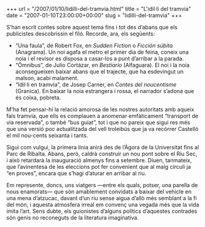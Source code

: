 +++
url = "/2007/01/10/lidilli-del-tramvia.html"
title = "L'idil·li del tramvia"
date = "2007-01-10T23:00:00+00:00"
slug = "lidilli-del-tramvia"
+++
  
S’han escrit contes sobre aquest tema fins i tot des d’abans que els publicistes descobrissin el filó. Recorde, ara, els següents:

  - “Una faula”, de Robert Fox, en *Sudden Fiction* o *Ficción súbita* (Anagrama). Un noi agafa el metro el primer dia de feina, coneix una noia i el revisor es disposa a casar-los a punt d’arribar a la parada.
  - “Ómnibus”, de Julio Cortázar, en *Bestiario* (Alfaguara). El noi i la noia aconsegueixen baixar abans que el trajecte, que ha esdevingut un malson, acabi malament.
  - “Idil·li en tramvia”, de Josep Carner, en *Contes del noucentisme* (Granica). En baixar la noia estrangera i rossa, el narrador s’adona que és coixa, pobreta.

M'ha fet pensar-hi la relació amorosa de les nostres autoritats amb aqueix fals tramvia, que ells es complauen a anomenar emfàticament “transport de via reservada”, o també “bus guiat”, tot i que no pareix que sigui res més que una versió poc actualitzada del vell troleibús que ja va recórrer Castelló el mil nou-cents seixanta i tants.

Sigui com vulgui, la primera línia anirà des de l’Àgora de la Universitat fins al Parc de Ribalta. Abans, però, caldrà construir un nou pont sobre el Riu Sec, i això retardarà la inauguració almenys fins a setembre. Diuen, tanmateix, que l’avinentesa de les eleccions pot fer convenient que al maig circuli ja “en proves”, encara que s’hagi d’aturar en arribar al riu.

Em represente, doncs, uns viatgers —entre els quals, potser, una parella de nous enamorats— que són amablement convidats a baixar del vehicle en una mena d’atzucac, davant d’un riu sense aigua d’allò més semblant a la fi del món, i aquesta atmosfera irreal em convenç una vegada més que la vida imita l’art. Sens dubte, els guionistes d’alguns polítics d’aquestes contrades són genis no reconeguts de la literatura imaginativa.

